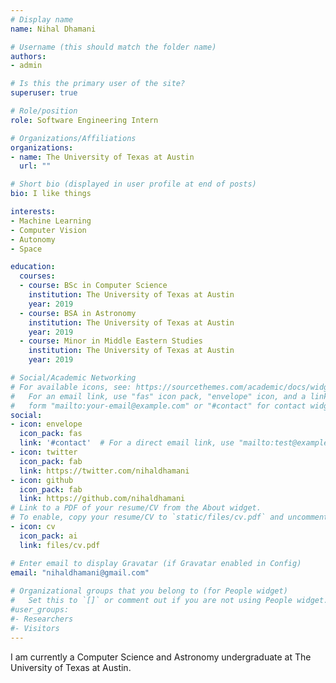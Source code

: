 ```yaml
---
# Display name
name: Nihal Dhamani

# Username (this should match the folder name)
authors:
- admin

# Is this the primary user of the site?
superuser: true

# Role/position
role: Software Engineering Intern

# Organizations/Affiliations
organizations:
- name: The University of Texas at Austin
  url: ""

# Short bio (displayed in user profile at end of posts)
bio: I like things

interests:
- Machine Learning
- Computer Vision
- Autonomy
- Space

education:
  courses:
  - course: BSc in Computer Science
    institution: The University of Texas at Austin
    year: 2019
  - course: BSA in Astronomy
    institution: The University of Texas at Austin
    year: 2019
  - course: Minor in Middle Eastern Studies
    institution: The University of Texas at Austin
    year: 2019

# Social/Academic Networking
# For available icons, see: https://sourcethemes.com/academic/docs/widgets/#icons
#   For an email link, use "fas" icon pack, "envelope" icon, and a link in the
#   form "mailto:your-email@example.com" or "#contact" for contact widget.
social:
- icon: envelope
  icon_pack: fas
  link: '#contact'  # For a direct email link, use "mailto:test@example.org".
- icon: twitter
  icon_pack: fab
  link: https://twitter.com/nihaldhamani
- icon: github
  icon_pack: fab
  link: https://github.com/nihaldhamani
# Link to a PDF of your resume/CV from the About widget.
# To enable, copy your resume/CV to `static/files/cv.pdf` and uncomment the lines below.  
- icon: cv
  icon_pack: ai
  link: files/cv.pdf

# Enter email to display Gravatar (if Gravatar enabled in Config)
email: "nihaldhamani@gmail.com"
  
# Organizational groups that you belong to (for People widget)
#   Set this to `[]` or comment out if you are not using People widget.  
#user_groups:
#- Researchers
#- Visitors
---
```


I am currently a Computer Science and Astronomy undergraduate at The University of Texas at Austin. 

